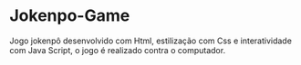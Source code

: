 # Jokenpo-Game
Jogo jokenpô desenvolvido com Html, estilização com Css e interatividade com Java Script, o jogo é realizado contra o computador.
